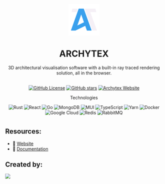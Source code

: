 <p align="center">
	<a href="https://archytex.tech">
    <img src="frontend/src/img/logoDark.svg"  
         alt="Archytex Icon"  
         width="100" />
  </a>
</p>
<h1 align="center"><b>ARCHYTEX</b></h1>

<div align="center">
  3D architectural visualisation software with a built-in ray traced rendering solution, all in the browser.<br/><br/>

[![GitHub License](https://img.shields.io/github/license/Texyfore/Archytex?branch=master&label=License&logo=GitHub&logoColor=ffffff&labelColor=282828&color=informational&style=flat)]()
[![GitHub stars](https://img.shields.io/github/stars/Texyfore/Archytex?branch=master&label=Stars&logo=GitHub&logoColor=ffffff&labelColor=282828&color=informational&style=flat)]()
[![Archytex Website](https://img.shields.io/website?url=https%3A%2F%2Farchytex.tech)](http://archytex.tech)

Technologies

![Rust](https://img.shields.io/badge/rust-%23000000.svg?style=flat&logo=rust&logoColor=white)
![React](https://img.shields.io/badge/react-%2320232a.svg?style=flat&logo=react&logoColor=%2361DAFB)
![Go](https://img.shields.io/badge/go-%2300ADD8.svg?style=flat&logo=go&logoColor=white)
![MongoDB](https://img.shields.io/badge/MongoDB-%234ea94b.svg?style=flat&logo=mongodb&logoColor=white)
![MUI](https://img.shields.io/badge/MUI-%230081CB.svg?style=flat&logo=mui&logoColor=white)
![TypeScript](https://img.shields.io/badge/typescript-%23007ACC.svg?style=flat&logo=typescript&logoColor=white)
![Yarn](https://img.shields.io/badge/yarn-%232C8EBB.svg?style=flat&logo=yarn&logoColor=white)
![Docker](https://img.shields.io/badge/docker-%230db7ed.svg?style=flat&logo=docker&logoColor=white)
![Google Cloud](https://img.shields.io/badge/GoogleCloud-%234285F4.svg?style=flat&logo=google-cloud&logoColor=white)
![Redis](https://img.shields.io/badge/redis-%23DD0031.svg?style=flat&logo=redis&logoColor=white)
![RabbitMQ](https://img.shields.io/badge/Rabbitmq-FF6600?style=flat&logo=rabbitmq&logoColor=white)

</div>

#

## Resources:

- :link: [Website](https://archytex.tech)
- :page_facing_up: [Documentation]()

## Created by:

<a href="https://github.com/texyfore/archytex/graphs/contributors">
  <img width="120" src="https://contrib.rocks/image?repo=texyfore/archytex" />
</a>
